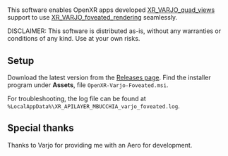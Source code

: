 # 

This software enables OpenXR apps developed [XR_VARJO_quad_views](https://registry.khronos.org/OpenXR/specs/1.0/html/xrspec.html#XR_VARJO_quad_views) support to use [XR_VARJO_foveated_rendering](https://registry.khronos.org/OpenXR/specs/1.0/html/xrspec.html#XR_VARJO_foveated_rendering) seamlessly.

DISCLAIMER: This software is distributed as-is, without any warranties or conditions of any kind. Use at your own risks.

## Setup

Download the latest version from the [Releases page](https://github.com/mbucchia/Varjo-Foveated/releases). Find the installer program under **Assets**, file `OpenXR-Varjo-Foveated.msi`.

For troubleshooting, the log file can be found at `%LocalAppData%\XR_APILAYER_MBUCCHIA_varjo_foveated.log`.

## Special thanks

Thanks to Varjo for providing me with an Aero for development.
